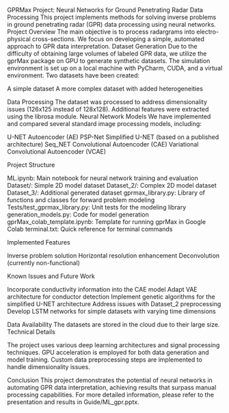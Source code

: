 GPRMax Project: Neural Networks for Ground Penetrating Radar Data Processing
This project implements methods for solving inverse problems in ground penetrating radar (GPR) data processing using neural networks.
Project Overview
The main objective is to process radargrams into electro-physical cross-sections. We focus on developing a simple, automated approach to GPR data interpretation.
Dataset Generation
Due to the difficulty of obtaining large volumes of labeled GPR data, we utilize the gprMax package on GPU to generate synthetic datasets. The simulation environment is set up on a local machine with PyCharm, CUDA, and a virtual environment. Two datasets have been created:

A simple dataset
A more complex dataset with added heterogeneities

Data Processing
The dataset was processed to address dimensionality issues (126x125 instead of 128x128). Additional features were extracted using the librosa module.
Neural Network Models
We have implemented and compared several standard image processing models, including:

U-NET
Autoencoder (AE)
PSP-Net
Simplified U-NET (based on a published architecture)
Seq_NET
Convolutional Autoencoder (CAE)
Variational Convolutional Autoencoder (VCAE)

Project Structure

ML.ipynb: Main notebook for neural network training and evaluation
Dataset/: Simple 2D model dataset
Dataset_2/: Complex 2D model dataset
Dataset_3/: Additional generated dataset
gprmax_library.py: Library of functions and classes for forward problem modeling
Tests/test_gprmax_library.py: Unit tests for the modeling library
generation_models.py: Code for model generation
gprMax_colab_template.ipynb: Template for running gprMax in Google Colab
terminal.txt: Quick reference for terminal commands

Implemented Features

Inverse problem solution
Horizontal resolution enhancement
Deconvolution (currently non-functional)

Known Issues and Future Work

Incorporate conductivity information into the CAE model
Adapt VAE architecture for conductor detection
Implement genetic algorithms for the simplified U-NET architecture
Address issues with Dataset_2 preprocessing
Develop LSTM networks for simple datasets with varying time dimensions

Data Availability
The datasets are stored in the cloud due to their large size.
Technical Details

The project uses various deep learning architectures and signal processing techniques.
GPU acceleration is employed for both data generation and model training.
Custom data preprocessing steps are implemented to handle dimensionality issues.

Conclusion
This project demonstrates the potential of neural networks in automating GPR data interpretation, achieving results that surpass manual processing capabilities.
For more detailed information, please refer to the presentation and results in Guide/ML_gpr.pptx.



